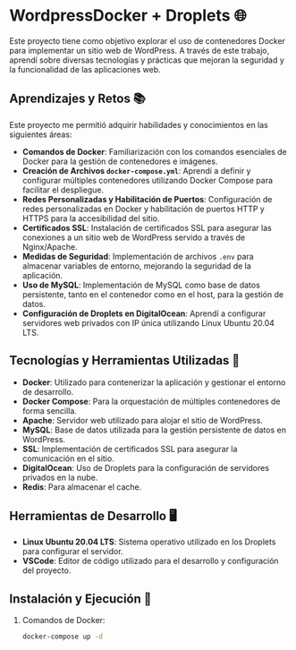 # WordpressDocker + Droplets 🌐

Este proyecto tiene como objetivo explorar el uso de contenedores Docker para implementar un sitio web de WordPress. A través de este trabajo, aprendí sobre diversas tecnologías y prácticas que mejoran la seguridad y la funcionalidad de las aplicaciones web.

## Aprendizajes y Retos 📚

Este proyecto me permitió adquirir habilidades y conocimientos en las siguientes áreas:
- **Comandos de Docker**: Familiarización con los comandos esenciales de Docker para la gestión de contenedores e imágenes.
- **Creación de Archivos `docker-compose.yml`**: Aprendí a definir y configurar múltiples contenedores utilizando Docker Compose para facilitar el despliegue.
- **Redes Personalizadas y Habilitación de Puertos**: Configuración de redes personalizadas en Docker y habilitación de puertos HTTP y HTTPS para la accesibilidad del sitio.
- **Certificados SSL**: Instalación de certificados SSL para asegurar las conexiones a un sitio web de WordPress servido a través de Nginx/Apache.
- **Medidas de Seguridad**: Implementación de archivos `.env` para almacenar variables de entorno, mejorando la seguridad de la aplicación.
- **Uso de MySQL**: Implementación de MySQL como base de datos persistente, tanto en el contenedor como en el host, para la gestión de datos.
- **Configuración de Droplets en DigitalOcean**: Aprendí a configurar servidores web privados con IP única utilizando Linux Ubuntu 20.04 LTS.

## Tecnologías y Herramientas Utilizadas 🚀

- **Docker**: Utilizado para contenerizar la aplicación y gestionar el entorno de desarrollo.
- **Docker Compose**: Para la orquestación de múltiples contenedores de forma sencilla.
- **Apache**: Servidor web utilizado para alojar el sitio de WordPress.
- **MySQL**: Base de datos utilizada para la gestión persistente de datos en WordPress.
- **SSL**: Implementación de certificados SSL para asegurar la comunicación en el sitio.
- **DigitalOcean**: Uso de Droplets para la configuración de servidores privados en la nube.
- **Redis**: Para almacenar el cache.
## Herramientas de Desarrollo 🖥️

- **Linux Ubuntu 20.04 LTS**: Sistema operativo utilizado en los Droplets para configurar el servidor.
- **VSCode**: Editor de código utilizado para el desarrollo y configuración del proyecto.

## Instalación y Ejecución 🚀

1. Comandos de Docker:
   ```bash
   docker-compose up -d 
